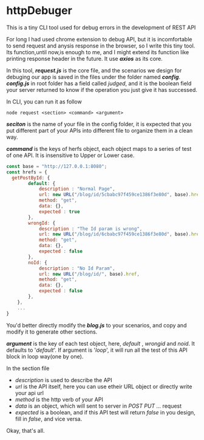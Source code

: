 # httpDebuger
This is a tiny CLI tool used for debug errors in the development of REST API

For long I had used chrome extension to debug API, but it is incomfortable to send request and anysis response in the browser, so I write this tiny tool. Its function,until now,is enough to me, and I might extend its function like printing response header in the future. It use ***axios*** as its core. 

In this tool, ***request.js*** is the core file, and the scenarios we design for debuging our app is saved in the files under the folder named ***config***. ***config.js*** in root folder has a field called *judged*, and it is the boolean field your server returned to know if the operation you just give it has successed.

In CLI, you can run it as follow


`node request <section> <command> <argument>`


***seciton*** is the name of your file in the config folder, it is expected that you put different part of your APIs into different file to organize them in a clean way.

***command*** is the keys of herfs object, each object maps to a series of test of one API. It is insensitive to Upper or Lower case.

```javascript
const base = "http://127.0.0.1:8080";
const hrefs = {
  getPostById: {
        default: {
            description : "Normal Page",
            url: new URL("/blog/id/5cbabc97f459ce1386f3e80d", base).href,
            method: "get",
            data: {},
            expected : true
        },
        wrongId: {
            description : "The Id param is wrong",
            url: new URL("/blog/id/6cbabc97f459ce1386f3e80d", base).href,
            method: "get",
            data: {},
            expected : false
        },
        noId: {
            description : "No Id Param",
            url: new URL("/blog/id/", base).href,
            method: "get",
            data: {},
            expected : false
        },
    },
    ...
}    
```
You'd better directly modify the ***blog.js*** to your scenarios, and copy and modify it to generate other sections.

***argument*** is the key of each test object, here, *default* , *wrongid* and *noid*. It defaults to '*default*'. If argument is '*loop*', it will run all the test of this API block in loop way(one by one).

In the section file
- *description* is used to describe the API
- *url* is the API itself, here you can use etheir URL object or directly write your api url
- *method* is the http verb of your API
- *data* is an object, which will sent to server in *POST PUT ...* request
- *expected* is a boolean, and if this API test will return *false* in you design, fill in *false*, and vice versa. 

Okay, that's all.
